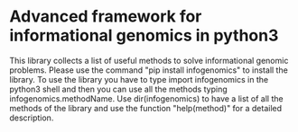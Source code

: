 # Advanced framework for informational genomics in python3

This library collects a list of useful methods to solve informational genomic problems.
Please use the command "pip install infogenomics" to install the library. 
To use the library you have to type import infogenomics in the python3 shell and then you can use all the methods typing infogenomics.methodName.
Use dir(infogenomics) to have a list of all the methods of the library and use the function "help(method)" for a detailed description.


